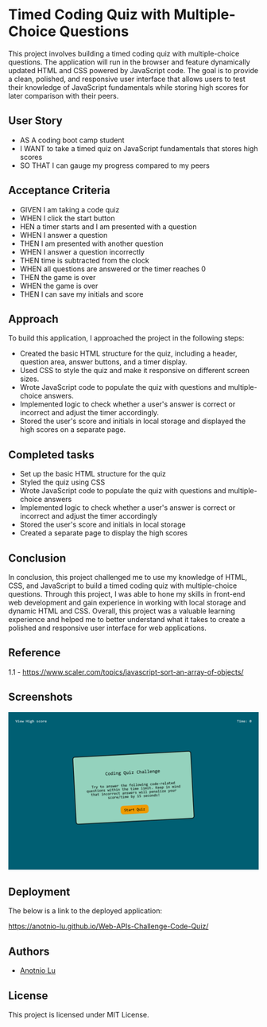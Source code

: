 # Timed Coding Quiz with Multiple-Choice Questions

This project involves building a timed coding quiz with multiple-choice questions. The application will run in the browser and feature dynamically updated HTML and CSS powered by JavaScript code. The goal is to provide a clean, polished, and responsive user interface that allows users to test their knowledge of JavaScript fundamentals while storing high scores for later comparison with their peers.

## User Story
- AS A coding boot camp student
- I WANT to take a timed quiz on JavaScript fundamentals that stores high scores
- SO THAT I can gauge my progress compared to my peers


## Acceptance Criteria
- GIVEN I am taking a code quiz
- WHEN I click the start button
- HEN a timer starts and I am presented with a question
- WHEN I answer a question
- THEN I am presented with another question
- WHEN I answer a question incorrectly
- THEN time is subtracted from the clock
- WHEN all questions are answered or the timer reaches 0
- THEN the game is over
- WHEN the game is over
- THEN I can save my initials and score


## Approach
To build this application, I approached the project in the following steps:

-  Created the basic HTML structure for the quiz, including a header, question area, answer buttons, and a timer display.
- Used CSS to style the quiz and make it responsive on different screen sizes.
- Wrote JavaScript code to populate the quiz with questions and multiple-choice answers.
- Implemented logic to check whether a user's answer is correct or incorrect and adjust the timer accordingly.
- Stored the user's score and initials in local storage and displayed the high scores on a separate page.


## Completed tasks
- Set up the basic HTML structure for the quiz
- Styled the quiz using CSS
- Wrote JavaScript code to populate the quiz with questions and multiple-choice answers
- Implemented logic to check whether a user's answer is correct or incorrect and adjust the timer accordingly
- Stored the user's score and initials in local storage 
- Created a separate page to display the high scores

## Conclusion
In conclusion, this project challenged me to use my knowledge of HTML, CSS, and JavaScript to build a timed coding quiz with multiple-choice questions. Through this project, I was able to hone my skills in front-end web development and gain experience in working with local storage and dynamic HTML and CSS. Overall, this project was a valuable learning experience and helped me to better understand what it takes to create a polished and responsive user interface for web applications.

## Reference
1.1 - https://www.scaler.com/topics/javascript-sort-an-array-of-objects/


## Screenshots

![App Screenshot](./assets/images/Screenshot%202023-03-07%20at%2016-49-25%20Coding%20Quiz%20Challenge.png)


## Deployment

The below is a link to the deployed application:

https://anotnio-lu.github.io/Web-APIs-Challenge-Code-Quiz/
 
## Authors

- [Anotnio Lu](https://github.com/Anotnio-Lu)


## License

This project is licensed under MIT License.
